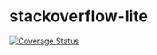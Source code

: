 # stackoverflow-lite

[![Coverage Status](https://travis-ci.com/daniellamarr/stackoverflow-lite.svg?branch=ch-setup-continuous-integration-159981610)](https://travis-ci.com/daniellamarr/stackoverflow-lite.svg?branch=ch-setup-continuous-integration-159981610)